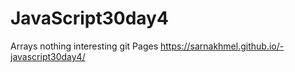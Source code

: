 # JavaScript30day4

Arrays nothing interesting
git Pages
https://sarnakhmel.github.io/-javascript30day4/